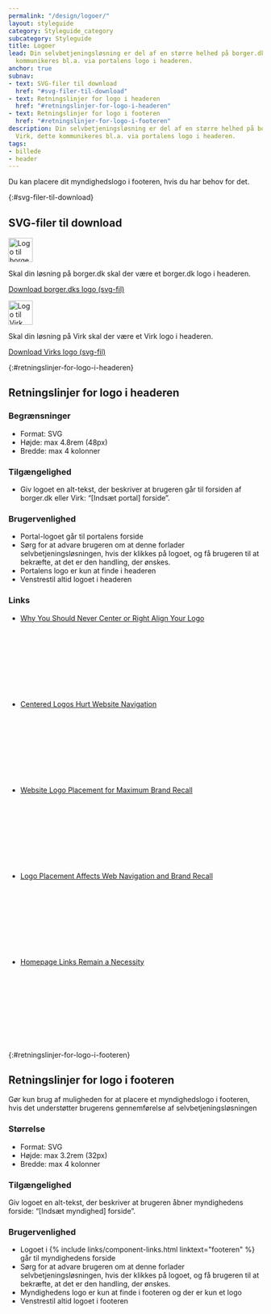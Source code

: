 ```yaml
---
permalink: "/design/logoer/"
layout: styleguide
category: Styleguide_category
subcategory: Styleguide
title: Logoer
lead: Din selvbetjeningsløsning er del af en større helhed på borger.dk og Virk, dette
  kommunikeres bl.a. via portalens logo i headeren.
anchor: true
subnav:
- text: SVG-filer til download
  href: "#svg-filer-til-download"
- text: Retningslinjer for logo i headeren
  href: "#retningslinjer-for-logo-i-headeren"
- text: Retningslinjer for logo i footeren
  href: "#retningslinjer-for-logo-i-footeren"
description: Din selvbetjeningsløsning er del af en større helhed på borger.dk og
  Virk, dette kommunikeres bl.a. via portalens logo i headeren.
tags:
- billede
- header
---
```


Du kan placere dit myndighedslogo i footeren, hvis du har behov for det.

{:#svg-filer-til-download}
## SVG-filer til download

<img src="{{ site.baseurl }}/assets/svg/logo-borgerdk.svg" height="48" alt="Logo til borger.dk selvbetjeningsløsninger" />

Skal din løsning på borger.dk skal der være et borger.dk logo i headeren.

<a href="{{ site.baseurl }}/assets/svg/logo-borgerdk.svg" download="logo-borgerdk">Download borger.dks logo (svg-fil)</a>

<img src="{{ site.baseurl }}/assets/svg/logo_virk.svg" height="48" alt="Logo til Virk selvbetjeningsløsninger"/>

Skal din løsning på Virk skal der være et Virk logo i headeren.

<a href="{{ site.baseurl }}/assets/svg/logo_virk.svg" download="logo_virk">Download Virks logo (svg-fil)</a>

{:#retningslinjer-for-logo-i-headeren}
## Retningslinjer for logo i headeren

### Begrænsninger

- Format: SVG
- Højde: max 4.8rem (48px)
- Bredde: max 4 kolonner

### Tilgængelighed

- Giv logoet en alt-tekst, der beskriver at brugeren går til forsiden af borger.dk eller Virk: “[Indsæt portal] forside”.

### Brugervenlighed

- Portal-logoet går til portalens forside
- Sørg for at advare brugeren om at denne forlader selvbetjeningsløsningen, hvis der klikkes på logoet, og få brugeren til at bekræfte, at det er den handling, der ønskes.
- Portalens logo er kun at finde i headeren
- Venstrestil altid logoet i headeren

### Links

<ul class="nobullet-list">
    <li><a href="http://uxmovement.com/navigation/why-you-should-never-center-or-right-align-your-logo/?ref=webdesignernews.com" class="icon-link">Why You Should Never Center or Right Align Your Logo<svg class="icon-svg" focusable="false" aria-hidden="true" tabindex="-1"><use xlink:href="#open-in-new"></use></svg></a></li>
    <li><a href="https://www.nngroup.com/articles/centered-logos/" class="icon-link">Centered Logos Hurt Website Navigation<svg class="icon-svg" focusable="false" aria-hidden="true" tabindex="-1"><use xlink:href="#open-in-new"></use></svg></a></li>
    <li><a href="https://www.nngroup.com/articles/logo-placement-brand-recall/" class="icon-link">Website Logo Placement for Maximum Brand Recall<svg class="icon-svg" focusable="false" aria-hidden="true" tabindex="-1"><use xlink:href="#open-in-new"></use></svg></a></li>
    <li><a href="https://www.nngroup.com/videos/logo-placement/" class="icon-link">Logo Placement Affects Web Navigation and Brand Recall<svg class="icon-svg" focusable="false" aria-hidden="true" tabindex="-1"><use xlink:href="#open-in-new"></use></svg></a></li>
    <li><a href="https://www.nngroup.com/articles/homepage-links/" class="icon-link">Homepage Links Remain a Necessity<svg class="icon-svg" focusable="false" aria-hidden="true" tabindex="-1"><use xlink:href="#open-in-new"></use></svg></a></li>
</ul>

{:#retningslinjer-for-logo-i-footeren}
## Retningslinjer for logo i footeren

Gør kun brug af muligheden for at placere et myndighedslogo i footeren, hvis det understøtter brugerens gennemførelse af selvbetjeningsløsningen

### Størrelse

- Format: SVG
- Højde: max 3.2rem (32px)
- Bredde: max 4 kolonner

### Tilgængelighed

Giv logoet en alt-tekst, der beskriver at brugeren åbner myndighedens forside: “[Indsæt myndighed] forside”.

### Brugervenlighed

- Logoet i {% include links/component-links.html linktext="footeren" %} går til myndighedens forside
- Sørg for at advare brugeren om at denne forlader selvbetjeningsløsningen, hvis der klikkes på logoet, og få brugeren til at bekræfte, at det er den handling, der ønskes.
- Myndighedens logo er kun at finde i footeren og der er kun et logo
- Venstrestil altid logoet i footeren
